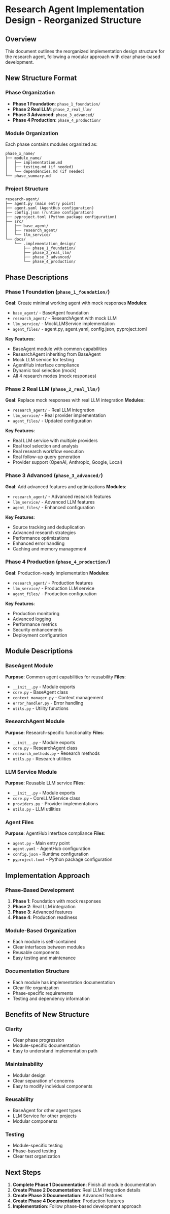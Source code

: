 # Research Agent Implementation Design - Reorganized Structure

## Overview
This document outlines the reorganized implementation design structure for the research agent, following a modular approach with clear phase-based development.

## New Structure Format

### Phase Organization
- **Phase 1 Foundation**: `phase_1_foundation/`
- **Phase 2 Real LLM**: `phase_2_real_llm/`
- **Phase 3 Advanced**: `phase_3_advanced/`
- **Phase 4 Production**: `phase_4_production/`

### Module Organization
Each phase contains modules organized as:
```
phase_x_name/
├── module_name/
│   ├── implementation.md
│   ├── testing.md (if needed)
│   └── dependencies.md (if needed)
└── phase_summary.md
```

### Project Structure
```
research-agent/
├── agent.py (main entry point)
├── agent.yaml (AgentHub configuration)
├── config.json (runtime configuration)
├── pyproject.toml (Python package configuration)
├── src/
│   ├── base_agent/
│   ├── research_agent/
│   └── llm_service/
└── docs/
    └── .implementation_design/
        ├── phase_1_foundation/
        ├── phase_2_real_llm/
        ├── phase_3_advanced/
        └── phase_4_production/
```

## Phase Descriptions

### Phase 1 Foundation (`phase_1_foundation/`)
**Goal**: Create minimal working agent with mock responses
**Modules**:
- `base_agent/` - BaseAgent foundation
- `research_agent/` - ResearchAgent with mock LLM
- `llm_service/` - MockLLMService implementation
- `agent_files/` - agent.py, agent.yaml, config.json, pyproject.toml

**Key Features**:
- BaseAgent module with common capabilities
- ResearchAgent inheriting from BaseAgent
- Mock LLM service for testing
- AgentHub interface compliance
- Dynamic tool selection (mock)
- All 4 research modes (mock responses)

### Phase 2 Real LLM (`phase_2_real_llm/`)
**Goal**: Replace mock responses with real LLM integration
**Modules**:
- `research_agent/` - Real LLM integration
- `llm_service/` - Real provider implementation
- `agent_files/` - Updated configuration

**Key Features**:
- Real LLM service with multiple providers
- Real tool selection and analysis
- Real research workflow execution
- Real follow-up query generation
- Provider support (OpenAI, Anthropic, Google, Local)

### Phase 3 Advanced (`phase_3_advanced/`)
**Goal**: Add advanced features and optimizations
**Modules**:
- `research_agent/` - Advanced research features
- `llm_service/` - Advanced LLM features
- `agent_files/` - Enhanced configuration

**Key Features**:
- Source tracking and deduplication
- Advanced research strategies
- Performance optimizations
- Enhanced error handling
- Caching and memory management

### Phase 4 Production (`phase_4_production/`)
**Goal**: Production-ready implementation
**Modules**:
- `research_agent/` - Production features
- `llm_service/` - Production LLM service
- `agent_files/` - Production configuration

**Key Features**:
- Production monitoring
- Advanced logging
- Performance metrics
- Security enhancements
- Deployment configuration

## Module Descriptions

### BaseAgent Module
**Purpose**: Common agent capabilities for reusability
**Files**:
- `__init__.py` - Module exports
- `core.py` - BaseAgent class
- `context_manager.py` - Context management
- `error_handler.py` - Error handling
- `utils.py` - Utility functions

### ResearchAgent Module
**Purpose**: Research-specific functionality
**Files**:
- `__init__.py` - Module exports
- `core.py` - ResearchAgent class
- `research_methods.py` - Research methods
- `utils.py` - Research utilities

### LLM Service Module
**Purpose**: Reusable LLM service
**Files**:
- `__init__.py` - Module exports
- `core.py` - CoreLLMService class
- `providers.py` - Provider implementations
- `utils.py` - LLM utilities

### Agent Files
**Purpose**: AgentHub interface compliance
**Files**:
- `agent.py` - Main entry point
- `agent.yaml` - AgentHub configuration
- `config.json` - Runtime configuration
- `pyproject.toml` - Python package configuration

## Implementation Approach

### Phase-Based Development
1. **Phase 1**: Foundation with mock responses
2. **Phase 2**: Real LLM integration
3. **Phase 3**: Advanced features
4. **Phase 4**: Production readiness

### Module-Based Organization
- Each module is self-contained
- Clear interfaces between modules
- Reusable components
- Easy testing and maintenance

### Documentation Structure
- Each module has implementation documentation
- Clear file organization
- Phase-specific requirements
- Testing and dependency information

## Benefits of New Structure

### Clarity
- Clear phase progression
- Module-specific documentation
- Easy to understand implementation path

### Maintainability
- Modular design
- Clear separation of concerns
- Easy to modify individual components

### Reusability
- BaseAgent for other agent types
- LLM Service for other projects
- Modular components

### Testing
- Module-specific testing
- Phase-based testing
- Clear test organization

## Next Steps

1. **Complete Phase 1 Documentation**: Finish all module documentation
2. **Create Phase 2 Documentation**: Real LLM integration details
3. **Create Phase 3 Documentation**: Advanced features
4. **Create Phase 4 Documentation**: Production features
5. **Implementation**: Follow phase-based development approach

